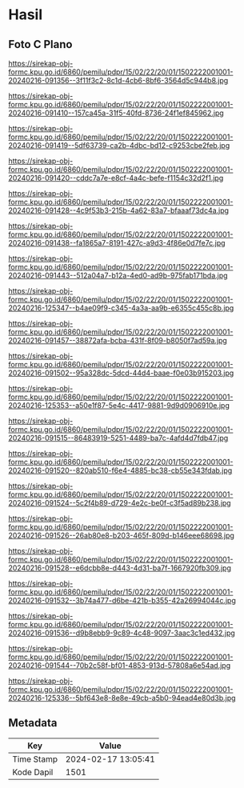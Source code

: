 # Hasil

## Foto C Plano

https://sirekap-obj-formc.kpu.go.id/6860/pemilu/pdpr/15/02/22/20/01/1502222001001-20240216-091356--3f11f3c2-8c1d-4cb6-8bf6-3564d5c944b8.jpg

https://sirekap-obj-formc.kpu.go.id/6860/pemilu/pdpr/15/02/22/20/01/1502222001001-20240216-091410--157ca45a-31f5-40fd-8736-24f1ef845962.jpg

https://sirekap-obj-formc.kpu.go.id/6860/pemilu/pdpr/15/02/22/20/01/1502222001001-20240216-091419--5df63739-ca2b-4dbc-bd12-c9253cbe2feb.jpg

https://sirekap-obj-formc.kpu.go.id/6860/pemilu/pdpr/15/02/22/20/01/1502222001001-20240216-091420--cddc7a7e-e8cf-4a4c-befe-f1154c32d2f1.jpg

https://sirekap-obj-formc.kpu.go.id/6860/pemilu/pdpr/15/02/22/20/01/1502222001001-20240216-091428--4c9f53b3-215b-4a62-83a7-bfaaaf73dc4a.jpg

https://sirekap-obj-formc.kpu.go.id/6860/pemilu/pdpr/15/02/22/20/01/1502222001001-20240216-091438--fa1865a7-8191-427c-a9d3-4f86e0d7fe7c.jpg

https://sirekap-obj-formc.kpu.go.id/6860/pemilu/pdpr/15/02/22/20/01/1502222001001-20240216-091443--512a04a7-b12a-4ed0-ad9b-975fab171bda.jpg

https://sirekap-obj-formc.kpu.go.id/6860/pemilu/pdpr/15/02/22/20/01/1502222001001-20240216-125347--b4ae09f9-c345-4a3a-aa9b-e6355c455c8b.jpg

https://sirekap-obj-formc.kpu.go.id/6860/pemilu/pdpr/15/02/22/20/01/1502222001001-20240216-091457--38872afa-bcba-431f-8f09-b8050f7ad59a.jpg

https://sirekap-obj-formc.kpu.go.id/6860/pemilu/pdpr/15/02/22/20/01/1502222001001-20240216-091502--95a328dc-5dcd-44d4-baae-f0e03b915203.jpg

https://sirekap-obj-formc.kpu.go.id/6860/pemilu/pdpr/15/02/22/20/01/1502222001001-20240216-125353--a50e1f87-5e4c-4417-9881-9d9d0906910e.jpg

https://sirekap-obj-formc.kpu.go.id/6860/pemilu/pdpr/15/02/22/20/01/1502222001001-20240216-091515--86483919-5251-4489-ba7c-4afd4d7fdb47.jpg

https://sirekap-obj-formc.kpu.go.id/6860/pemilu/pdpr/15/02/22/20/01/1502222001001-20240216-091520--820ab510-f6e4-4885-bc38-cb55e343fdab.jpg

https://sirekap-obj-formc.kpu.go.id/6860/pemilu/pdpr/15/02/22/20/01/1502222001001-20240216-091524--5c2f4b89-d729-4e2c-be0f-c3f5ad89b238.jpg

https://sirekap-obj-formc.kpu.go.id/6860/pemilu/pdpr/15/02/22/20/01/1502222001001-20240216-091526--26ab80e8-b203-465f-809d-b146eee68698.jpg

https://sirekap-obj-formc.kpu.go.id/6860/pemilu/pdpr/15/02/22/20/01/1502222001001-20240216-091528--e6dcbb8e-d443-4d31-ba7f-1667920fb309.jpg

https://sirekap-obj-formc.kpu.go.id/6860/pemilu/pdpr/15/02/22/20/01/1502222001001-20240216-091532--3b74a477-d6be-421b-b355-42a26994044c.jpg

https://sirekap-obj-formc.kpu.go.id/6860/pemilu/pdpr/15/02/22/20/01/1502222001001-20240216-091536--d9b8ebb9-9c89-4c48-9097-3aac3c1ed432.jpg

https://sirekap-obj-formc.kpu.go.id/6860/pemilu/pdpr/15/02/22/20/01/1502222001001-20240216-091544--70b2c58f-bf01-4853-913d-57808a6e54ad.jpg

https://sirekap-obj-formc.kpu.go.id/6860/pemilu/pdpr/15/02/22/20/01/1502222001001-20240216-125336--5bf643e8-8e8e-49cb-a5b0-94ead4e80d3b.jpg


## Metadata

| Key        | Value               |
| ---------- | ------------------- |
| Time Stamp | 2024-02-17 13:05:41 |
| Kode Dapil | 1501                |



